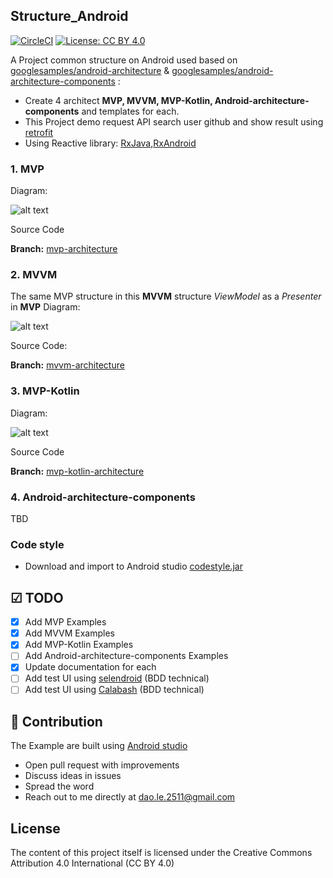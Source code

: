 ## Structure_Android
[![CircleCI](https://circleci.com/gh/daolq3012/Structure_Android/tree/master.svg?style=shield)](https://circleci.com/gh/daolq3012/Structure_Android/tree/master)
[![License: CC BY 4.0](https://img.shields.io/badge/License-CC%20BY%204.0-lightgrey.svg)](https://creativecommons.org/licenses/by/4.0/)

A Project common structure on Android used based on [googlesamples/android-architecture](https://github.com/googlesamples/android-architecture) & [googlesamples/android-architecture-components](https://github.com/googlesamples/android-architecture-components) :

- Create 4 architect **MVP, MVVM, MVP-Kotlin, Android-architecture-components** and templates for each.
- This Project demo request API search user github and show result using [retrofit](https://github.com/square/retrofit)
- Using Reactive library: [RxJava](https://github.com/ReactiveX/RxJava),[RxAndroid](https://github.com/ReactiveX/RxAndroid)

### 1. MVP
Diagram:

![alt text](https://github.com/daolq3012/Structure_Android/blob/master/images/mvp.png?raw=true)

Source Code

**Branch:** [mvp-architecture](https://github.com/daolq3012/Structure_Android/tree/mvp-architecture)


### 2. MVVM
The same MVP structure in this **MVVM** structure _ViewModel_ as a _Presenter_ in **MVP**
Diagram:

![alt text](https://github.com/daolq3012/Structure_Android/blob/master/images/mvvm.png?raw=true)

Source Code:

**Branch:** [mvvm-architecture](https://github.com/daolq3012/Structure_Android/tree/mvvm-architecture)

### 3. MVP-Kotlin
Diagram:

![alt text](https://github.com/daolq3012/Structure_Android/blob/master/images/mvp.png?raw=true)

Source Code

**Branch:** [mvp-kotlin-architecture](https://github.com/daolq3012/Structure_Android/tree/mvp-kotlin-architect)

### 4. Android-architecture-components
TBD

### Code style
- Download and import to Android studio [codestyle.jar](https://github.com/daolq3012/Structure_Android/blob/master/codestyle/codestyle.jar?raw=true)

## ☑ TODO

- [X] Add MVP Examples
- [X] Add MVVM Examples
- [X] Add MVP-Kotlin Examples
- [ ] Add Android-architecture-components Examples
- [X] Update documentation for each
- [ ] Add test UI using [selendroid](https://github.com/selendroid/selendroid) (BDD technical)
- [ ] Add test UI using [Calabash](https://github.com/calabash/calabash-android) (BDD technical)

## 👬 Contribution

The Example are built using [Android studio](https://developer.android.com/studio/index.html)

- Open pull request with improvements
- Discuss ideas in issues
- Spread the word
- Reach out to me directly at dao.le.2511@gmail.com


## License

The content of this project itself is licensed under the Creative Commons Attribution 4.0 International (CC BY 4.0)
